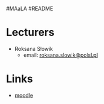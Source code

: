 \#MAaLA #README

# Lecturers
- Roksana Słowik 
  - email: roksana.slowik@polsl.pl

# Links
- [moodle](https://platforma.polsl.pl/rms/course/view.php?id=367)